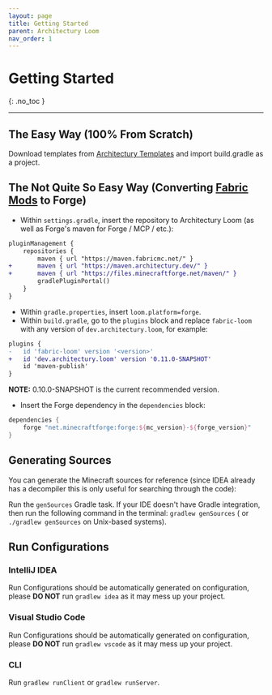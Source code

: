 ```yaml
---
layout: page
title: Getting Started
parent: Architectury Loom
nav_order: 1
---
```


# Getting Started

{: .no_toc }

---

## The Easy Way (100% From Scratch)
Download templates from [Architectury Templates](https://github.com/architectury/architectury-templates) and import build.gradle as a project.

## The Not Quite So Easy Way (Converting [Fabric Mods](https://github.com/FabricMC/fabric-example-mod) to Forge)

- Within `settings.gradle`, insert the repository to Architectury Loom (as well as Forge's maven for Forge / MCP / etc.):

```diff
pluginManagement {
    repositories {
        maven { url "https://maven.fabricmc.net/" }
+       maven { url "https://maven.architectury.dev/" }
+       maven { url "https://files.minecraftforge.net/maven/" }
        gradlePluginPortal()
    }
}
```

- Within `gradle.properties`, insert `loom.platform=forge`.  
- Within `build.gradle`, go to the `plugins` block and replace `fabric-loom` with any version of `dev.architectury.loom`, for example:

```diff
plugins {
-	id 'fabric-loom' version '<version>'
+	id 'dev.architectury.loom' version '0.11.0-SNAPSHOT'
	id 'maven-publish'
}
```

**NOTE:** 0.10.0-SNAPSHOT is the current recommended version.

- Insert the Forge dependency in the `dependencies` block:

```groovy
dependencies {
    forge "net.minecraftforge:forge:${mc_version}-${forge_version}"
}
```

## Generating Sources

You can generate the Minecraft sources for reference (since IDEA already has a decompiler this is only useful for searching through the code):

Run the `genSources` Gradle task. If your IDE doesn't have Gradle integration, then run the following command in the terminal: `gradlew genSources` (
or `./gradlew genSources` on Unix-based systems).

## Run Configurations

### IntelliJ IDEA

Run Configurations should be automatically generated on configuration, please **DO NOT** run `gradlew idea` as it may mess up your project.

### Visual Studio Code

Run Configurations should be automatically generated on configuration, please **DO NOT** run `gradlew vscode` as it may mess up your project.

### CLI

Run `gradlew runClient` or `gradlew runServer`.
